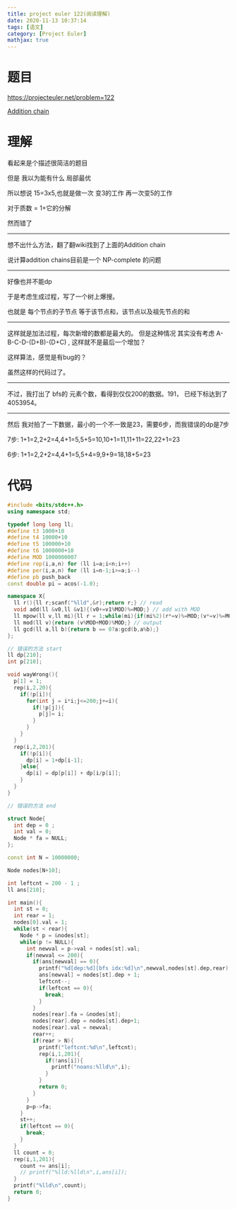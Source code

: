 ```yaml
---
title: project euler 122(阅读理解)
date: 2020-11-13 10:37:14
tags: [语文]
category: [Project Euler]
mathjax: true
---
```


# 题目

https://projecteuler.net/problem=122

[Addition chain](https://en.wikipedia.org/wiki/Addition_chain)

# 理解

看起来是个描述很简洁的题目

但是 我以为能有什么 局部最优

所以想说 15=3x5,也就是做一次 变3的工作 再一次变5的工作

对于质数 = 1+它的分解

然而错了

---

想不出什么方法，翻了翻wiki找到了上面的Addition chain

说计算addition chains目前是一个 NP-complete 的问题

---

好像也并不能dp

于是考虑生成过程，写了一个树上爆搜。

也就是 每个节点的子节点 等于该节点和，该节点以及祖先节点的和

---

这样就是加法过程，每次新增的数都是最大的。 但是这种情况 其实没有考虑 A-B-C-D-(D+B)-(D+C) , 这样就不是最后一个增加？

这样算法，感觉是有bug的？

虽然这样的代码过了。

---

不过，我打出了 bfs的 元素个数，看得到仅仅200的数据。191， 已经下标达到了4053954。

---

然后 我对拍了一下数据，最小的一个不一致是23，需要6步，而我错误的dp是7步

7步: 1+1=2,2+2=4,4+1=5,5+5=10,10+1=11,11+11=22,22+1=23

6步: 1+1=2,2+2=4,4+1=5,5+4=9,9+9=18,18+5=23

# 代码

```cpp
#include <bits/stdc++.h>
using namespace std;

typedef long long ll;
#define t3 1000+10
#define t4 10000+10
#define t5 100000+10
#define t6 1000000+10
#define MOD 1000000007
#define rep(i,a,n) for (ll i=a;i<n;i++)
#define per(i,a,n) for (ll i=n-1;i>=a;i--)
#define pb push_back
const double pi = acos(-1.0);

namespace X{
  ll r(){ll r;scanf("%lld",&r);return r;} // read
  void add(ll &v0,ll &v1){(v0+=v1%MOD)%=MOD;} // add with MOD
  ll mpow(ll v,ll mi){ll r = 1;while(mi){if(mi%2)(r*=v)%=MOD;(v*=v)%=MOD;mi>>=1;};return r;} // quick power with MOD
  ll mod(ll v){return (v%MOD+MOD)%MOD;} // output
  ll gcd(ll a,ll b){return b == 0?a:gcd(b,a%b);}
};

// 错误的方法 start
ll dp[210];
int p[210];

void wayWrong(){
  p[1] = 1;
  rep(i,2,20){
    if(!p[i]){
      for(int j = i*i;j<=200;j+=i){
        if(!p[j]){
          p[j]= i;
        }
      }
    }
  }
  rep(i,2,201){
    if(!p[i]){
      dp[i] = 1+dp[i-1];
    }else{
      dp[i] = dp[p[i]] + dp[i/p[i]];
    }
  }
}

// 错误的方法 end

struct Node{
  int dep = 0 ;
  int val = 0;
  Node * fa = NULL;
};

const int N = 10000000;

Node nodes[N+10];

int leftcnt = 200 - 1 ;
ll ans[210];

int main(){
  int st = 0;
  int rear = 1;
  nodes[0].val = 1;
  while(st < rear){
    Node * p = &nodes[st];
    while(p != NULL){
      int newval = p->val + nodes[st].val;
      if(newval <= 200){
        if(ans[newval] == 0){
          printf("%d[dep:%d][bfs idx:%d]\n",newval,nodes[st].dep,rear);
          ans[newval] = nodes[st].dep + 1;
          leftcnt--;
          if(leftcnt == 0){
            break;
          }
        }
        nodes[rear].fa = &nodes[st];
        nodes[rear].dep = nodes[st].dep+1;
        nodes[rear].val = newval;
        rear++;
        if(rear > N){
          printf("leftcnt:%d\n",leftcnt);
          rep(i,1,201){
            if(!ans[i]){
              printf("noans:%lld\n",i);
            }
          }
          return 0;
        }
      }
      p=p->fa;
    }
    st++;
    if(leftcnt == 0){
      break;
    }
  }
  ll count = 0;
  rep(i,1,201){
    count += ans[i];
    // printf("%lld:%lld\n",i,ans[i]);
  }
  printf("%lld\n",count);
  return 0;
}
```





